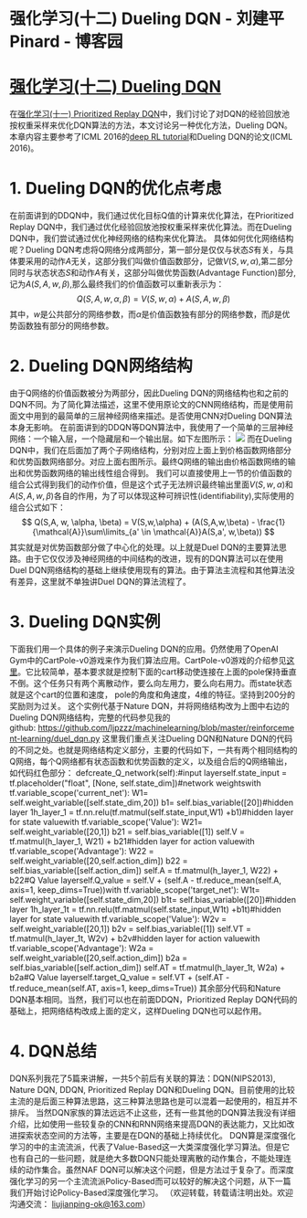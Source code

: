 
# 强化学习(十二) Dueling DQN - 刘建平Pinard - 博客园






# [强化学习(十二) Dueling DQN](https://www.cnblogs.com/pinard/p/9923859.html)
在[强化学习(十一) Prioritized Replay DQN](https://www.cnblogs.com/pinard/p/9797695.html)中，我们讨论了对DQN的经验回放池按权重采样来优化DQN算法的方法，本文讨论另一种优化方法，Dueling DQN。本章内容主要参考了ICML 2016的[deep RL tutorial](https://icml.cc/2016/tutorials/deep_rl_tutorial.pdf)和Dueling DQN的论文<Dueling Network Architectures for Deep Reinforcement Learning>(ICML 2016)。
# 1. Dueling DQN的优化点考虑
在前面讲到的DDQN中，我们通过优化目标Q值的计算来优化算法，在Prioritized Replay DQN中，我们通过优化经验回放池按权重采样来优化算法。而在Dueling DQN中，我们尝试通过优化神经网络的结构来优化算法。
具体如何优化网络结构呢？Dueling DQN考虑将Q网络分成两部分，第一部分是仅仅与状态$S$有关，与具体要采用的动作$A$无关，这部分我们叫做价值函数部分，记做$V(S,w,\alpha)$,第二部分同时与状态状态$S$和动作$A$有关，这部分叫做优势函数(Advantage Function)部分,记为$A(S,A,w,\beta)$,那么最终我们的价值函数可以重新表示为：
$$
Q(S,A, w, \alpha, \beta) = V(S,w,\alpha) + A(S,A,w,\beta)
$$
其中，$w$是公共部分的网络参数，而$\alpha$是价值函数独有部分的网络参数，而$\beta$是优势函数独有部分的网络参数。
# 2. Dueling DQN网络结构
由于Q网络的价值函数被分为两部分，因此Dueling DQN的网络结构也和之前的DQN不同。为了简化算法描述，这里不使用原论文的CNN网络结构，而是使用前面文中用到的最简单的三层神经网络来描述。是否使用CNN对Dueling DQN算法本身无影响。
在前面讲到的DDQN等DQN算法中，我使用了一个简单的三层神经网络：一个输入层，一个隐藏层和一个输出层。如下左图所示：
![](https://img2018.cnblogs.com/blog/1042406/201811/1042406-20181107202017462-788522227.png)
而在Dueling DQN中，我们在后面加了两个子网络结构，分别对应上面上到价格函数网络部分和优势函数网络部分。对应上面右图所示。最终Q网络的输出由价格函数网络的输出和优势函数网络的输出线性组合得到。
我们可以直接使用上一节的价值函数的组合公式得到我们的动作价值，但是这个式子无法辨识最终输出里面$V(S,w,\alpha)$和$A(S,A,w,\beta)$各自的作用，为了可以体现这种可辨识性(identifiability),实际使用的组合公式如下：
$$
Q(S,A, w, \alpha, \beta) = V(S,w,\alpha) + (A(S,A,w,\beta) - \frac{1}{\mathcal{A}}\sum\limits_{a' \in \mathcal{A}}A(S,a', w,\beta))
$$
其实就是对优势函数部分做了中心化的处理。以上就是Duel DQN的主要算法思路。由于它仅仅涉及神经网络的中间结构的改进，现有的DQN算法可以在使用Duel DQN网络结构的基础上继续使用现有的算法。由于算法主流程和其他算法没有差异，这里就不单独讲Duel DQN的算法流程了。
# 3. Dueling DQN实例
下面我们用一个具体的例子来演示Dueling DQN的应用。仍然使用了OpenAI Gym中的CartPole-v0游戏来作为我们算法应用。CartPole-v0游戏的介绍参见[这里](https://github.com/openai/gym/wiki/CartPole-v0)。它比较简单，基本要求就是控制下面的cart移动使连接在上面的pole保持垂直不倒。这个任务只有两个离散动作，要么向左用力，要么向右用力。而state状态就是这个cart的位置和速度， pole的角度和角速度，4维的特征。坚持到200分的奖励则为过关。
这个实例代基于Nature DQN，并将网络结构改为上图中右边的Dueling DQN网络结构，完整的代码参见我的github: https://github.com/ljpzzz/machinelearning/blob/master/reinforcement-learning/duel_dqn.py
这里我们重点关注Dueling DQN和Nature DQN的代码的不同之处。也就是网络结构定义部分，主要的代码如下，一共有两个相同结构的Q网络，每个Q网络都有状态函数和优势函数的定义，以及组合后的Q网络输出，如代码红色部分：
defcreate_Q_network(self):\#input layerself.state_input = tf.placeholder("float", [None, self.state_dim])\#network weightswith tf.variable_scope('current_net'):
        W1= self.weight_variable([self.state_dim,20])
        b1= self.bias_variable([20])\#hidden layer 1h_layer_1 = tf.nn.relu(tf.matmul(self.state_input,W1) +b1)\#hidden layer  for state valuewith tf.variable_scope('Value'):
          W21= self.weight_variable([20,1])
          b21 = self.bias_variable([1])
          self.V = tf.matmul(h_layer_1, W21) + b21\#hidden layer  for action valuewith tf.variable_scope('Advantage'):
          W22 = self.weight_variable([20,self.action_dim])
          b22 = self.bias_variable([self.action_dim])
          self.A = tf.matmul(h_layer_1, W22) + b22\#Q Value layerself.Q_value = self.V + (self.A - tf.reduce_mean(self.A, axis=1, keep_dims=True))with tf.variable_scope('target_net'):
        W1t= self.weight_variable([self.state_dim,20])
        b1t= self.bias_variable([20])\#hidden layer 1h_layer_1t = tf.nn.relu(tf.matmul(self.state_input,W1t) +b1t)\#hidden layer  for state valuewith tf.variable_scope('Value'):
          W2v = self.weight_variable([20,1])
          b2v = self.bias_variable([1])
          self.VT = tf.matmul(h_layer_1t, W2v) + b2v\#hidden layer  for action valuewith tf.variable_scope('Advantage'):
          W2a = self.weight_variable([20,self.action_dim])
          b2a = self.bias_variable([self.action_dim])
          self.AT = tf.matmul(h_layer_1t, W2a) + b2a\#Q Value layerself.target_Q_value = self.VT + (self.AT - tf.reduce_mean(self.AT, axis=1, keep_dims=True))
其余部分代码和Nature DQN基本相同。当然，我们可以也在前面DDQN，Prioritized Replay DQN代码的基础上，把网络结构改成上面的定义，这样Dueling DQN也可以起作用。
# 4. DQN总结
DQN系列我花了5篇来讲解，一共5个前后有关联的算法：DQN(NIPS2013), Nature DQN, DDQN, Prioritized Replay DQN和Dueling DQN。目前使用的比较主流的是后面三种算法思路，这三种算法思路也是可以混着一起使用的，相互并不排斥。
当然DQN家族的算法远远不止这些，还有一些其他的DQN算法我没有详细介绍，比如使用一些较复杂的CNN和RNN网络来提高DQN的表达能力，又比如改进探索状态空间的方法等，主要是在DQN的基础上持续优化。
DQN算是深度强化学习的中的主流流派，代表了Value-Based这一大类深度强化学习算法。但是它也有自己的一些问题，就是绝大多数DQN只能处理离散的动作集合，不能处理连续的动作集合。虽然NAF DQN可以解决这个问题，但是方法过于复杂了。而深度强化学习的另一个主流流派Policy-Based而可以较好的解决这个问题，从下一篇我们开始讨论Policy-Based深度强化学习。
（欢迎转载，转载请注明出处。欢迎沟通交流： liujianping-ok@163.com）






